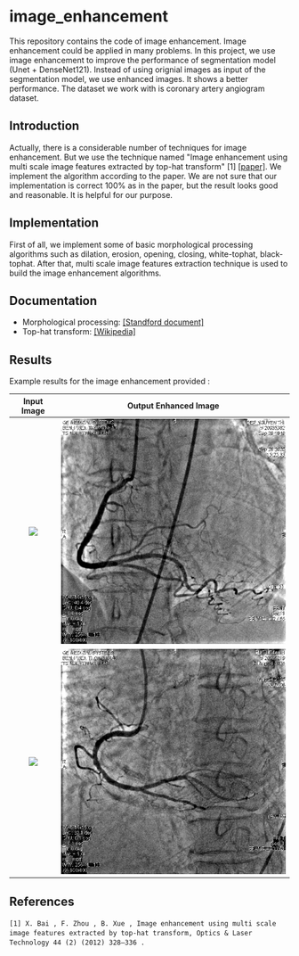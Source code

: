 # image_enhancement
This repository contains the code of image enhancement. Image enhancement could be applied in many problems. In this project, we use image enhancement to improve the performance of segmentation model (Unet + DenseNet121). Instead of using orignial images as input of the segmentation model, we use enhanced images. It shows a better performance. The dataset we work with is coronary artery angiogram dataset.

## Introduction
Actually, there is a considerable number of techniques for image enhancement. But we use the technique named "Image enhancement using multi scale image features extracted
by top-hat transform" [1] [[paper]](https://www.sciencedirect.com/science/article/abs/pii/S0030399211001988). We implement the algorithm according to the paper. We are not sure that our implementation is correct 100% as in the paper, but the result looks good and reasonable. It is helpful for our purpose.

## Implementation
First of all, we implement some of basic morphological processing algorithms such as dilation, erosion, opening, closing, white-tophat, black-tophat. After that, multi scale image features extraction technique is used to build the image enhancement algorithms.

## Documentation
* Morphological processing: [[Standford document]](https://web.stanford.edu/class/ee368/Handouts/Lectures/2019_Winter/7-Morphological.pdf)
* Top-hat transform: [[Wikipedia]](https://en.wikipedia.org/wiki/Top-hat_transform)

## Results
Example results for the image enhancement provided :

Input Image            |  Output Enhanced Image
:-------------------------:|:-------------------------:
![](images/06.jpg)  |  ![](images/06_.png)
![](images/07.JPG)  |  ![](images/07_.png)

## References
`
[1] X. Bai , F. Zhou , B. Xue , Image enhancement using multi scale image features extracted by top-hat transform, Optics & Laser Technology 44 (2) (2012) 328–336 . 
`

